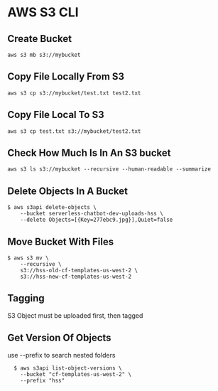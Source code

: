# AWS S3 CLI

## Create Bucket
`aws s3 mb s3://mybucket`

## Copy File Locally From S3
`aws s3 cp s3://mybucket/test.txt test2.txt`

## Copy File Local To S3
`aws s3 cp test.txt s3://mybucket/test2.txt`

## Check How Much Is In An S3 bucket
`aws s3 ls s3://mybucket --recursive --human-readable --summarize`

## Delete Objects In A Bucket
```
$ aws s3api delete-objects \
    --bucket serverless-chatbot-dev-uploads-hss \
    --delete Objects=[{Key=277ebc9.jpg}],Quiet=false
```

## Move Bucket With Files
```
$ aws s3 mv \
    --recursive \
    s3://hss-old-cf-templates-us-west-2 \
    s3://hss-new-cf-templates-us-west-2
```

## Tagging
S3 Object must be uploaded first, then tagged

## Get Version Of Objects
use --prefix to search nested folders
```
  $ aws s3api list-object-versions \
    --bucket "cf-templates-us-west-2" \
    --prefix "hss"
```
